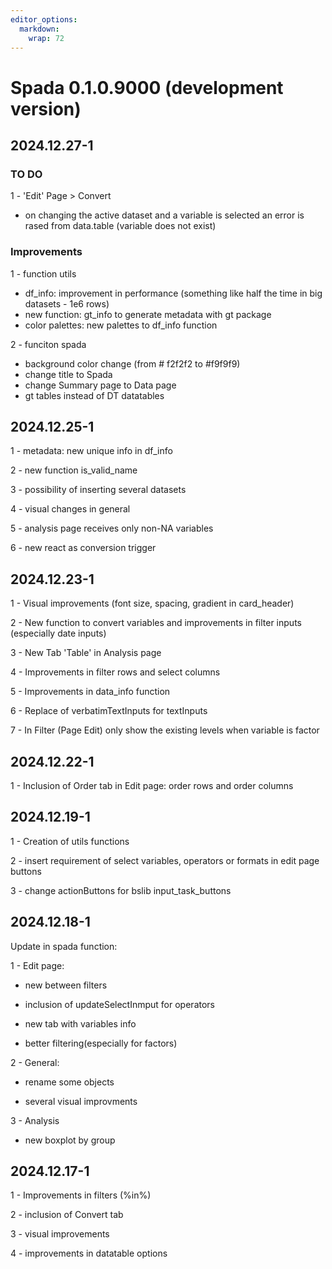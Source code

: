 ```yaml
---
editor_options: 
  markdown: 
    wrap: 72
---
```


# Spada 0.1.0.9000 (development version)

## 2024.12.27-1

### TO DO

1 - 'Edit' Page > Convert

* on changing the active dataset and a variable is selected an error is rased from data.table (variable does not exist)

### Improvements

1 - function utils

* df_info: improvement in performance (something like half the time in big datasets - 1e6 rows)
* new function: gt_info to generate metadata with gt package
* color palettes: new palettes to df_info function

2 - funciton spada

* background color change (from # f2f2f2 to #f9f9f9)
* change title to Spada
* change Summary page to Data page
* gt tables instead of DT datatables

## 2024.12.25-1

1 - metadata: new unique info in df_info

2 - new function is_valid_name

3 - possibility of inserting several datasets

4 - visual changes in general

5 - analysis page receives only non-NA variables

6 - new react as conversion trigger

## 2024.12.23-1

1 - Visual improvements (font size, spacing, gradient in card_header)

2 - New function to convert variables and improvements in filter inputs
(especially date inputs)

3 - New Tab 'Table' in Analysis page

4 - Improvements in filter rows and select columns

5 - Improvements in data_info function

6 - Replace of verbatimTextInputs for textInputs

7 - In Filter (Page Edit) only show the existing levels when variable is
factor

## 2024.12.22-1

1 - Inclusion of Order tab in Edit page: order rows and order columns

## 2024.12.19-1

1 - Creation of utils functions

2 - insert requirement of select variables, operators or formats in edit
page buttons

3 - change actionButtons for bslib input_task_buttons

## 2024.12.18-1

Update in spada function:

1 - Edit page:

-   new between filters

-   inclusion of updateSelectInmput for operators

-   new tab with variables info

-   better filtering(especially for factors)

2 - General:

-   rename some objects

-   several visual improvments

3 - Analysis

-   new boxplot by group

## 2024.12.17-1

1 - Improvements in filters (%in%)

2 - inclusion of Convert tab

3 - visual improvements

4 - improvements in datatable options
